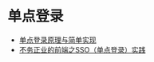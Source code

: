 # 单点登录
- [单点登录原理与简单实现](https://www.cnblogs.com/ywlaker/p/6113927.html)
- [不务正业的前端之SSO（单点登录）实践](https://juejin.im/post/5b51f39b5188251a9f24a264)
